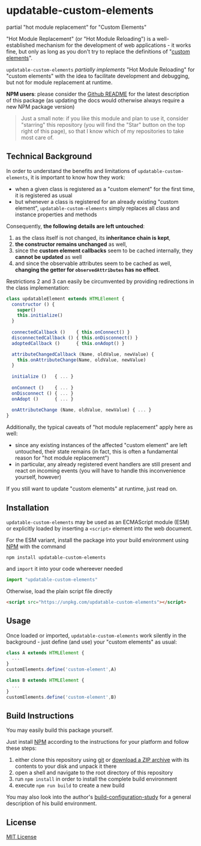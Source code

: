 # updatable-custom-elements #

partial "hot module replacement" for "Custom Elements"

"Hot Module Replacement" (or "Hot Module Reloading") is a well-established mechanism for the development of web applications - it works fine, but only as long as you don't try to replace the definitions of "[custom elements](https://developer.mozilla.org/en-US/docs/Web/Web_Components/Using_custom_elements)".

`updatable-custom-elements` _partially implements_ "Hot Module Reloading" for "custom elements" with the idea to facilitate development and debugging, but not for module replacement at runtime.

**NPM users**: please consider the [Github README](https://github.com/rozek/updatable-custom-elements/blob/main/README.md) for the latest description of this package (as updating the docs would otherwise always require a new NPM package version)

> Just a small note: if you like this module and plan to use it, consider "starring" this repository (you will find the "Star" button on the top right of this page), so that I know which of my repositories to take most care of.

## Technical Background ##

In order to understand the benefits and limitations of `updatable-custom-elements`, it is important to know how they work:

* when a given class is registered as a "custom element" for the first time, it is registered as usual
* but whenever a class is registered for an already existing "custom element", `updatable-custom-elements` simply replaces all class and instance properties and methods

Consequently, **the following details are left untouched**:

1. as the class itself is not changed, its **inheritance chain is kept**,
2. **the constructor remains unchanged** as well,
3. since the **custom element callbacks** seem to be cached internally, they **cannot be updated** as well
4. and since the observable attributes seem to be cached as well, **changing the getter for `observedAttributes` has no effect**.

Restrictions 2 and 3 can easily be circumvented by providing redirections in the class implementation:

```javascript
class updatableElement extends HTMLElement {
  constructor () {
    super()
    this.initialize()
  }
  
  connectedCallback ()    { this.onConnect() }
  disconnectedCallback () { this.onDisconnect() }
  adoptedCallback ()      { this.onAdopt() }

  attributeChangedCallback (Name, oldValue, newValue) {
    this.onAttributeChange(Name, oldValue, newValue)
  }
  
  initialize ()   { ... }
  
  onConnect ()    { ... }
  onDisconnect () { ... }
  onAdopt ()      { ... }
  
  onAttributeChange (Name, oldValue, newValue) { ... }
}
```

Additionally, the typical caveats of "hot module replacement" apply here as well:

* since any existing instances of the affected "custom element" are left untouched, their state remains (in fact, this is often a fundamental reason for "hot module replacement")
* in particular, any already registered event handlers are still present and react on incoming events (you will have to handle this inconvenience yourself, however)

If you still want to update "custom elements" at runtime, just read on.

## Installation ##

`updatable-custom-elements` may be used as an ECMAScript module (ESM) or explicitly loaded by inserting a `<script>` element into the web document.

For the ESM variant, install the package into your build environment using [NPM](https://docs.npmjs.com/) with the command

```
npm install updatable-custom-elements
```

and `import` it into your code whereever needed

```javascript
import "updatable-custom-elements"
```

Otherwise, load the plain script file directly

```html
<script src="https://unpkg.com/updatable-custom-elements"></script>
```

## Usage ##

Once loaded or imported, `updatable-custom-elements` work silently in the background - just define (and use) your "custom elements" as usual:

```javascript
class A extends HTMLElement {
  ...
}
customElements.define('custom-element',A)

class B extends HTMLElement {
  ...
}
customElements.define('custom-element',B)
```

## Build Instructions ##

You may easily build this package yourself.

Just install [NPM](https://docs.npmjs.com/) according to the instructions for your platform and follow these steps:

1. either clone this repository using [git](https://git-scm.com/) or [download a ZIP archive](https://github.com/rozek/updatable-custom-elements/archive/refs/heads/main.zip) with its contents to your disk and unpack it there 
2. open a shell and navigate to the root directory of this repository
3. run `npm install` in order to install the complete build environment
4. execute `npm run build` to create a new build

You may also look into the author's [build-configuration-study](https://github.com/rozek/build-configuration-study) for a general description of his build environment.

## License ##

[MIT License](LICENSE.md)

